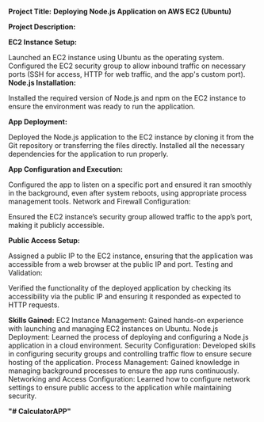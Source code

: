 **Project Title:** 
**Deploying Node.js Application on AWS EC2 (Ubuntu)**

**Project Description:**

**EC2 Instance Setup:**

Launched an EC2 instance using Ubuntu as the operating system.
Configured the EC2 security group to allow inbound traffic on necessary ports (SSH for access, HTTP for web traffic, and the app's custom port).
**Node.js Installation:**

Installed the required version of Node.js and npm on the EC2 instance to ensure the environment was ready to run the application.

**App Deployment:**

Deployed the Node.js application to the EC2 instance by cloning it from the Git repository or transferring the files directly.
Installed all the necessary dependencies for the application to run properly.

**App Configuration and Execution:**

Configured the app to listen on a specific port and ensured it ran smoothly in the background, even after system reboots, using appropriate process management tools.
Network and Firewall Configuration:

Ensured the EC2 instance’s security group allowed traffic to the app’s port, making it publicly accessible.

**Public Access Setup:**

Assigned a public IP to the EC2 instance, ensuring that the application was accessible from a web browser at the public IP and port.
Testing and Validation:

Verified the functionality of the deployed application by checking its accessibility via the public IP and ensuring it responded as expected to HTTP requests.

**Skills Gained:**
EC2 Instance Management: Gained hands-on experience with launching and managing EC2 instances on Ubuntu.
Node.js Deployment: Learned the process of deploying and configuring a Node.js application in a cloud environment.
Security Configuration: Developed skills in configuring security groups and controlling traffic flow to ensure secure hosting of the application.
Process Management: Gained knowledge in managing background processes to ensure the app runs continuously.
Networking and Access Configuration: Learned how to configure network settings to ensure public access to the application while maintaining security.


**"# CalculatorAPP"**


